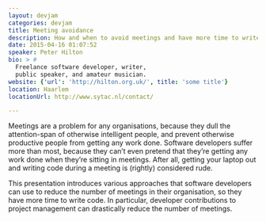 ```yaml
---
layout: devjam
categories: devjam
title: Meeting avoidance
description: How and when to avoid meetings and have more time to write code.
date: 2015-04-16 01:07:52
speaker: Peter Hilton
bio: > #
  Freelance software developer, writer,
  public speaker, and amateur musician.
website: {'url': 'http://hilton.org.uk/', title: 'some title'}
location: Haarlem
locationUrl: http://www.sytac.nl/contact/

---
```

Meetings are a problem for any organisations, because they dull the attention-span of otherwise intelligent people, and prevent otherwise productive people from getting any work done. Software developers suffer more than most, because they can’t even pretend that they’re getting any work done when they’re sitting in meetings. After all, getting your laptop out and writing code during a meeting is (rightly) considered rude.

This presentation introduces various approaches that software developers can use to reduce the number of meetings in their organisation, so they have more time to write code. In particular, developer contributions to project management can drastically reduce the number of meetings.
